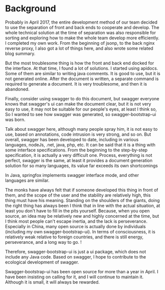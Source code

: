 # Background

Probably in April 2017, the entire development method of our team decided to use the separation of front and back ends to cooperate and develop. The whole technical solution at the time of separation was also responsible for sorting and exploring how to make the whole team develop more efficiently. I completed my own work. From the beginning of jsonp, to the back nginx reverse proxy, I also got a lot of things here, and also wrote some related blog summary.

But the most troublesome thing is how the front and back end docked for the interface. At that time, I found a lot of solutions. I started using apidocs. Some of them are similar to writing java comments. It is good to use, but it is not generated online. After the document is written, a separate command is required to generate a document. It is very troublesome, and then it is abandoned.

Finally, consider using swagger to do this document, but swagger everyone knows that swagger's ui can make the document clear, but it is not very easy to use, it may not be suitable for our people's eyes, at least I think so, So I wanted to see how swagger was generated, so swagger-bootstrap-ui was born.

Talk about swagger here, although many people spray him, it is not easy to use, based on annotations, code intrusion is very strong, and so on. But overall, swagger has been developed to date, including in various languages, nodeJs, .net, java, php, etc. It can be said that it is a thing with some interface specifications. From the beginning to the step-by-step specification, it is actually a very difficult one. Process, everything is not perfect, swagger is the same, at least it provides a document generation solution for so many languages, its value far exceeds its own shortcomings

In Java, springfox implements swagger interface mode, and other languages are similar.

The monks have always felt that if someone developed this thing in front of them, and the scope of the user and the stability are relatively high, this thing must have his meaning. Standing on the shoulders of the giants, doing the right thing has always been I think that in line with the actual situation, at least you don't have to fill in the pits yourself. Because, when you open source, an idea may be relatively new and highly concerned at the time, but I think most people can't escape inertia, and the lack is perseverance. Especially in China, many open source is actually done by individuals (including my own swagger-bootstrap-ui). In terms of consciousness, it is relatively weak relative to foreign countries, and there is still energy, perseverance, and a long way to go. !

Therefore, swagger-bootstrap-ui is just a ui package, which does not include any Java code. Based on swagger, I hope to contribute to the ecological development of swagger.

Swagger-bootstrap-ui has been open source for more than a year in April. I have been insisting on calling for it, and I will continue to maintain it. Although it is small, it will always be rewarded.